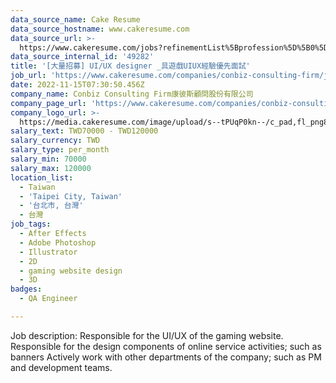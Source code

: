 ```yaml
---
data_source_name: Cake Resume
data_source_hostname: www.cakeresume.com
data_source_url: >-
  https://www.cakeresume.com/jobs?refinementList%5Bprofession%5D%5B0%5D=engineering_qa-engineer&refinementList%5Bsalary_type%5D=per_month&refinementList%5Bsalary_currency%5D=TWD&range%5Bsalary_range%5D%5Bmax%5D=600000
data_source_internal_id: '49282'
title: '[大量招募] UI/UX designer _具遊戲UIUX經驗優先面試'
job_url: 'https://www.cakeresume.com/companies/conbiz-consulting-firm/jobs/263a64'
date: 2022-11-15T07:30:50.456Z
company_name: Conbiz Consulting Firm康彼斯顧問股份有限公司
company_page_url: 'https://www.cakeresume.com/companies/conbiz-consulting-firm'
company_logo_url: >-
  https://media.cakeresume.com/image/upload/s--tPUqP0kn--/c_pad,fl_png8,h_200,w_200/v1634116095/vsgsbfwlsg1lcvof5ven.png
salary_text: TWD70000 - TWD120000
salary_currency: TWD
salary_type: per_month
salary_min: 70000
salary_max: 120000
location_list:
  - Taiwan
  - 'Taipei City, Taiwan'
  - '台北市, 台灣'
  - 台灣
job_tags:
  - After Effects
  - Adobe Photoshop
  - Illustrator
  - 2D
  - gaming website design
  - 3D
badges:
  - QA Engineer

---
```


Job description: Responsible for the UI/UX of the gaming website. Responsible for the design components of online service activities; such as banners Actively work with other departments of the company; such as PM and development teams.
